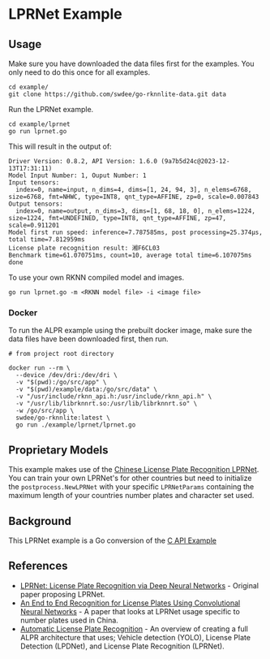 # LPRNet Example

## Usage


Make sure you have downloaded the data files first for the examples.
You only need to do this once for all examples.

```
cd example/
git clone https://github.com/swdee/go-rknnlite-data.git data
```

Run the LPRNet example.
```
cd example/lprnet
go run lprnet.go
```


This will result in the output of:
```
Driver Version: 0.8.2, API Version: 1.6.0 (9a7b5d24c@2023-12-13T17:31:11)
Model Input Number: 1, Ouput Number: 1
Input tensors:
  index=0, name=input, n_dims=4, dims=[1, 24, 94, 3], n_elems=6768, size=6768, fmt=NHWC, type=INT8, qnt_type=AFFINE, zp=0, scale=0.007843
Output tensors:
  index=0, name=output, n_dims=3, dims=[1, 68, 18, 0], n_elems=1224, size=1224, fmt=UNDEFINED, type=INT8, qnt_type=AFFINE, zp=47, scale=0.911201
Model first run speed: inference=7.787585ms, post processing=25.374µs, total time=7.812959ms
License plate recognition result: 湘F6CL03
Benchmark time=61.070751ms, count=10, average total time=6.107075ms
done
```

To use your own RKNN compiled model and images.
```
go run lprnet.go -m <RKNN model file> -i <image file>
```

### Docker

To run the ALPR example using the prebuilt docker image, make sure the data files have been downloaded first,
then run.
```
# from project root directory

docker run --rm \
  --device /dev/dri:/dev/dri \
  -v "$(pwd):/go/src/app" \
  -v "$(pwd)/example/data:/go/src/data" \
  -v "/usr/include/rknn_api.h:/usr/include/rknn_api.h" \
  -v "/usr/lib/librknnrt.so:/usr/lib/librknnrt.so" \
  -w /go/src/app \
  swdee/go-rknnlite:latest \
  go run ./example/lprnet/lprnet.go
```


## Proprietary Models

This example makes use of the [Chinese License Plate Recognition LPRNet](https://github.com/sirius-ai/LPRNet_Pytorch). 
You can train your own LPRNet's for other countries but need to initialize
the `postprocess.NewLPRNet` with your specific `LPRNetParams` containing the
maximum length of your countries number plates and character set used.


## Background

This LPRNet example is a Go conversion of the [C API Example](https://github.com/airockchip/rknn_model_zoo/blob/main/examples/LPRNet/cpp/main.cc)


## References

* [LPRNet: License Plate Recognition via Deep Neural Networks](https://arxiv.org/pdf/1806.10447v1) - Original
paper proposing LPRNet.
* [An End to End Recognition for License Plates Using Convolutional Neural Networks](https://www.researchgate.net/publication/332650352_An_End_to_End_Recognition_for_License_Plates_Using_Convolutional_Neural_Networks) - A paper
that looks at LPRNet usage specific to number plates used in China.
* [Automatic License Plate Recognition](https://hailo.ai/blog/automatic-license-plate-recognition-with-hailo-8/) - An overview
of creating a full ALPR architecture that uses; Vehicle detection (YOLO),  License Plate Detection (LPDNet), 
and License Plate Recognition (LPRNet). 

